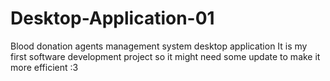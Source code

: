 # Desktop-Application-01
Blood donation agents management system desktop application 
It is my first software development project so it might need some update to make it more efficient :3

